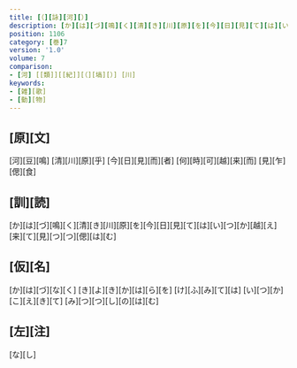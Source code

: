 ```yaml
---
title: [（][詠][河][）]
description: [か][は][づ][鳴][く][清][き][川][原][を][今][日][見][て][は][い][つ][か][越][え][来][て][見][つ][つ][偲][は][む]
position: 1106
category: [巻]7
version: '1.0'
volume: 7
comparison:
- [河] [[類]][[紀]][（][塙][）] [川]
keywords:
- [雑][歌]
- [動][物]
---
```


## [原][文]

[河][豆][鳴] [清][川][原][乎] [今][日][見][而][者] [何][時][可][越][来][而] [見][乍][偲][食]

## [訓][読]

[か][は][づ][鳴][く][清][き][川][原][を][今][日][見][て][は][い][つ][か][越][え][来][て][見][つ][つ][偲][は][む]

## [仮][名]

[か][は][づ][な][く] [き][よ][き][か][は][ら][を] [け][ふ][み][て][は] [い][つ][か][こ][え][き][て] [み][つ][つ][し][の][は][む]

## [左][注]

[な][し]
